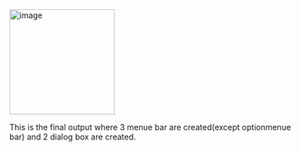 <img width="186" alt="image" src="https://github.com/user-attachments/assets/fc32c77e-50ac-43a3-92c8-7583a8c1d576">

This is the final output where 3 menue bar are created(except optionmenue bar) and 2 dialog box are created.

